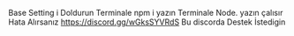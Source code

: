 Base Setting i Doldurun Terminale npm i yazın Terminale Node. yazın çalısır Hata Alırsanız https://discord.gg/wGksSYVRdS Bu discorda Destek İstedigin
